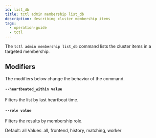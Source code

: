 ```yaml
---
id: list_db
title: tctl admin membership list_db
description: describing cluster membership items
tags:
  - operation-guide
  - tctl
---
```


The `tctl admin membership list_db` command lists the cluster items in a targeted membership.

## Modifiers

The modifiers below change the behavior of the command.

#### `--heartbeated_within value`

Filters the list by last heartbeat time.

<!-- todo: add supported format list-->

#### `--role value`

Filters the results by membership role.

Default: all
Values: all, frontend, history, matching, worker
